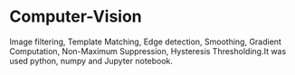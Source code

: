 # Computer-Vision
Image filtering, Template Matching, Edge detection, Smoothing, Gradient Computation, Non-Maximum Suppression, Hysteresis Thresholding.It was used python, numpy and Jupyter notebook.
